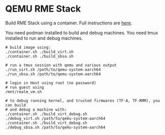 QEMU RME Stack
===============

Build RME Stack using a container.
Full instructions are [here](https://linaro.atlassian.net/wiki/spaces/QEMU/pages/29051027459/Building+an+RME+stack+for+QEMU#With-the-OP-TEE-build-environment).

You need podman installed to build and debug machines.
You need tmux installed to run and debug machines.

```
# build image using:
./container.sh ./build_virt.sh
./container.sh ./build_sbsa.sh

# run a tmux session with qemu and various output
./run_virt.sh /path/to/qemu-system-aarch64
./run_sbsa.sh /path/to/qemu-system-aarch64

# login in Host using root (no password)
# run guest using
/mnt/realm_vm.sh

# to debug running kernel, and trusted firmwares (TF-A, TF-RMM), you can build
# and debug a machine with:
./container.sh ./build_virt_debug.sh
./debug_virt.sh /path/to/qemu-system-aarch64
./container.sh ./build_virt_debug.sh
./debug_sbsa.sh /path/to/qemu-system-aarch64
```
